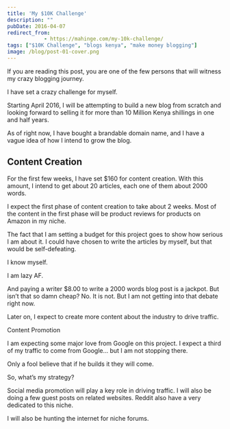 ```yaml
---
title: 'My $10K Challenge'
description: ""
pubDate: 2016-04-07
redirect_from:
            - https://mahinge.com/my-10k-challenge/
tags: ["$10K Challenge", "blogs kenya", "make money blogging"]
image: /blog/post-01-cover.png
---
```

If you are reading this post, you are one of the few persons that will witness my crazy blogging journey.

I have set a crazy challenge for myself.

Starting April 2016, I will be attempting to build a new blog from scratch and looking forward to selling it for more than 10 Million Kenya shillings in one and half years.

As of right now, I have bought a brandable domain name, and I have a vague idea of how I intend to grow the blog.

## Content Creation

For the first few weeks, I have set \$160 for content creation. With this amount, I intend to get about 20 articles, each one of them about 2000 words.

I expect the first phase of content creation to take about 2 weeks. Most of the content in the first phase will be product reviews for products on Amazon in my niche.

The fact that I am setting a budget for this project goes to show how serious I am about it. I could have chosen to write the articles by myself, but that would be self-defeating.

I know myself.

I am lazy AF.

And paying a writer \$8.00 to write a 2000 words blog post is a jackpot. But isn’t that so damn cheap? No. It is not. But I am not getting into that debate right now.

Later on, I expect to create more content about the industry to drive traffic.

Content Promotion

I am expecting some major love from Google on this project. I expect a third of my traffic to come from Google… but I am not stopping there.

Only a fool believe that if he builds it they will come.

So, what’s my strategy?

Social media promotion will play a key role in driving traffic. I will also be doing a few guest posts on related websites. Reddit also have a very dedicated to this niche.

I will also be hunting the internet for niche forums.
